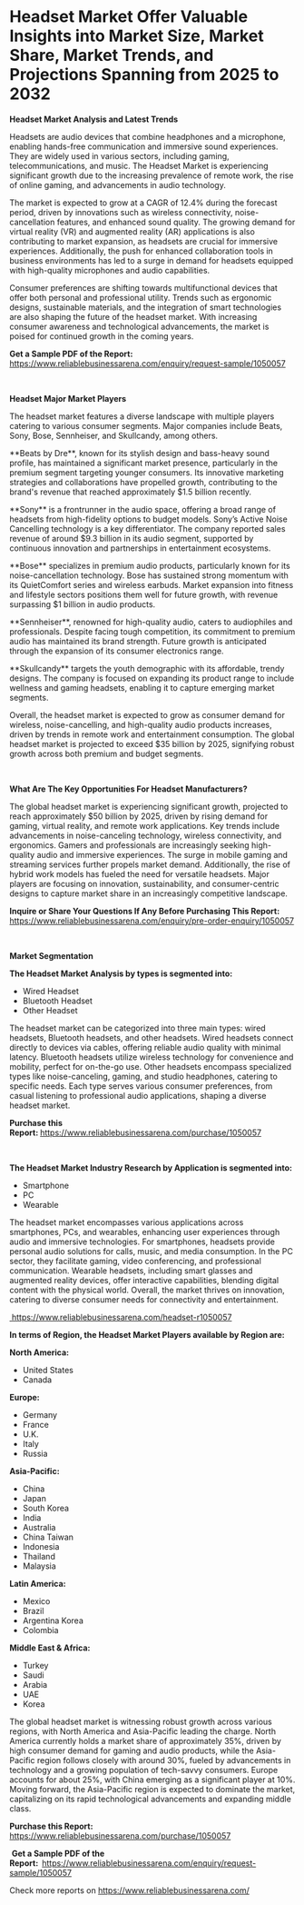 <p><h1>Headset Market Offer Valuable Insights into Market Size, Market Share, Market Trends, and Projections Spanning from 2025 to 2032</h1></p><p><strong>Headset Market Analysis and Latest Trends</strong></p>
<p><p>Headsets are audio devices that combine headphones and a microphone, enabling hands-free communication and immersive sound experiences. They are widely used in various sectors, including gaming, telecommunications, and music. The Headset Market is experiencing significant growth due to the increasing prevalence of remote work, the rise of online gaming, and advancements in audio technology.</p><p>The market is expected to grow at a CAGR of 12.4% during the forecast period, driven by innovations such as wireless connectivity, noise-cancellation features, and enhanced sound quality. The growing demand for virtual reality (VR) and augmented reality (AR) applications is also contributing to market expansion, as headsets are crucial for immersive experiences. Additionally, the push for enhanced collaboration tools in business environments has led to a surge in demand for headsets equipped with high-quality microphones and audio capabilities.</p><p>Consumer preferences are shifting towards multifunctional devices that offer both personal and professional utility. Trends such as ergonomic designs, sustainable materials, and the integration of smart technologies are also shaping the future of the headset market. With increasing consumer awareness and technological advancements, the market is poised for continued growth in the coming years.</p></p>
<p><strong>Get a Sample PDF of the Report:&nbsp;</strong> <a href="https://www.reliablebusinessarena.com/enquiry/request-sample/1050057?utm_campaign=2136&utm_medium=2&utm_source=Github&utm_content=ia&utm_term=08022025&utm_id=headset">https://www.reliablebusinessarena.com/enquiry/request-sample/1050057</a></p>
<p>&nbsp;</p>
<p><strong>Headset Major Market Players</strong></p>
<p><p>The headset market features a diverse landscape with multiple players catering to various consumer segments. Major companies include Beats, Sony, Bose, Sennheiser, and Skullcandy, among others. </p><p>**Beats by Dre**, known for its stylish design and bass-heavy sound profile, has maintained a significant market presence, particularly in the premium segment targeting younger consumers. Its innovative marketing strategies and collaborations have propelled growth, contributing to the brand's revenue that reached approximately $1.5 billion recently.</p><p>**Sony** is a frontrunner in the audio space, offering a broad range of headsets from high-fidelity options to budget models. Sony’s Active Noise Cancelling technology is a key differentiator. The company reported sales revenue of around $9.3 billion in its audio segment, supported by continuous innovation and partnerships in entertainment ecosystems.</p><p>**Bose** specializes in premium audio products, particularly known for its noise-cancellation technology. Bose has sustained strong momentum with its QuietComfort series and wireless earbuds. Market expansion into fitness and lifestyle sectors positions them well for future growth, with revenue surpassing $1 billion in audio products.</p><p>**Sennheiser**, renowned for high-quality audio, caters to audiophiles and professionals. Despite facing tough competition, its commitment to premium audio has maintained its brand strength. Future growth is anticipated through the expansion of its consumer electronics range.</p><p>**Skullcandy** targets the youth demographic with its affordable, trendy designs. The company is focused on expanding its product range to include wellness and gaming headsets, enabling it to capture emerging market segments.</p><p>Overall, the headset market is expected to grow as consumer demand for wireless, noise-cancelling, and high-quality audio products increases, driven by trends in remote work and entertainment consumption. The global headset market is projected to exceed $35 billion by 2025, signifying robust growth across both premium and budget segments.</p></p>
<p>&nbsp;</p>
<p><strong>What Are The Key Opportunities For Headset Manufacturers?</strong></p>
<p><p>The global headset market is experiencing significant growth, projected to reach approximately $50 billion by 2025, driven by rising demand for gaming, virtual reality, and remote work applications. Key trends include advancements in noise-canceling technology, wireless connectivity, and ergonomics. Gamers and professionals are increasingly seeking high-quality audio and immersive experiences. The surge in mobile gaming and streaming services further propels market demand. Additionally, the rise of hybrid work models has fueled the need for versatile headsets. Major players are focusing on innovation, sustainability, and consumer-centric designs to capture market share in an increasingly competitive landscape.</p></p>
<p><strong>Inquire or Share Your Questions If Any Before Purchasing This Report:</strong> <a href="https://www.reliablebusinessarena.com/enquiry/pre-order-enquiry/1050057?utm_campaign=2136&utm_medium=2&utm_source=Github&utm_content=ia&utm_term=08022025&utm_id=headset">https://www.reliablebusinessarena.com/enquiry/pre-order-enquiry/1050057</a></p>
<p>&nbsp;</p>
<p><strong>Market Segmentation</strong></p>
<p><strong>The Headset Market Analysis by types is segmented into:</strong></p>
<p><ul><li>Wired Headset</li><li>Bluetooth Headset</li><li>Other Headset</li></ul></p>
<p><p>The headset market can be categorized into three main types: wired headsets, Bluetooth headsets, and other headsets. Wired headsets connect directly to devices via cables, offering reliable audio quality with minimal latency. Bluetooth headsets utilize wireless technology for convenience and mobility, perfect for on-the-go use. Other headsets encompass specialized types like noise-canceling, gaming, and studio headphones, catering to specific needs. Each type serves various consumer preferences, from casual listening to professional audio applications, shaping a diverse headset market.</p></p>
<p><strong>Purchase this Report:&nbsp;</strong><a href="https://www.reliablebusinessarena.com/purchase/1050057?utm_campaign=2136&utm_medium=2&utm_source=Github&utm_content=ia&utm_term=08022025&utm_id=headset">https://www.reliablebusinessarena.com/purchase/1050057</a></p>
<p>&nbsp;</p>
<p><strong>The Headset Market Industry Research by Application is segmented into:</strong></p>
<p><ul><li>Smartphone</li><li>PC</li><li>Wearable</li></ul></p>
<p><p>The headset market encompasses various applications across smartphones, PCs, and wearables, enhancing user experiences through audio and immersive technologies. For smartphones, headsets provide personal audio solutions for calls, music, and media consumption. In the PC sector, they facilitate gaming, video conferencing, and professional communication. Wearable headsets, including smart glasses and augmented reality devices, offer interactive capabilities, blending digital content with the physical world. Overall, the market thrives on innovation, catering to diverse consumer needs for connectivity and entertainment.</p></p>
<p><a href="https://www.reliablebusinessarena.com/headset-r1050057?utm_campaign=2136&utm_medium=2&utm_source=Github&utm_content=ia&utm_term=08022025&utm_id=headset">&nbsp;https://www.reliablebusinessarena.com/headset-r1050057</a></p>
<p><strong>In terms of Region, the Headset Market Players available by Region are:</strong></p>
<p>
    <p> <strong> North America: </strong>
        <ul>
            <li>United States</li>
            <li>Canada</li>
        </ul>
        </p> 
    <p> <strong> Europe: </strong>
        <ul>
            <li>Germany</li>
            <li>France</li>
            <li>U.K.</li>
            <li>Italy</li>
            <li>Russia</li>
        </ul>
        </p> 
    <p> <strong> Asia-Pacific: </strong>
        <ul>
            <li>China</li>
            <li>Japan</li>
            <li>South Korea</li>
            <li>India</li>
            <li>Australia</li>
            <li>China Taiwan</li>
            <li>Indonesia</li>
            <li>Thailand</li>
            <li>Malaysia</li>
        </ul>
        </p> 
    <p> <strong> Latin America: </strong>
        <ul>
            <li>Mexico</li>
            <li>Brazil</li>
            <li>Argentina Korea</li>
            <li>Colombia</li>
        </ul>
        </p> 
    <p> <strong> Middle East & Africa: </strong>
        <ul>
            <li>Turkey</li>
            <li>Saudi</li>
            <li>Arabia</li>
            <li>UAE</li>
            <li>Korea</li>
        </ul>
    </p>
    </p>
<p><p>The global headset market is witnessing robust growth across various regions, with North America and Asia-Pacific leading the charge. North America currently holds a market share of approximately 35%, driven by high consumer demand for gaming and audio products, while the Asia-Pacific region follows closely with around 30%, fueled by advancements in technology and a growing population of tech-savvy consumers. Europe accounts for about 25%, with China emerging as a significant player at 10%. Moving forward, the Asia-Pacific region is expected to dominate the market, capitalizing on its rapid technological advancements and expanding middle class.</p></p>
<p><strong>Purchase this Report: </strong><a href="https://www.reliablebusinessarena.com/purchase/1050057?utm_campaign=2136&utm_medium=2&utm_source=Github&utm_content=ia&utm_term=08022025&utm_id=headset">https://www.reliablebusinessarena.com/purchase/1050057</a></p>
<p>&nbsp;<strong>Get a Sample PDF of the Report:&nbsp;&nbsp;</strong><a href="https://www.reliablebusinessarena.com/enquiry/request-sample/1050057?utm_campaign=2136&utm_medium=2&utm_source=Github&utm_content=ia&utm_term=08022025&utm_id=headset">https://www.reliablebusinessarena.com/enquiry/request-sample/1050057</a></p>
<p><strong></strong></p>
<p>Check more reports on <a href="https://www.reliablebusinessarena.com/?utm_campaign=2136&utm_medium=2&utm_source=Github&utm_content=ia&utm_term=08022025&utm_id=headset">https://www.reliablebusinessarena.com/</a></p>
